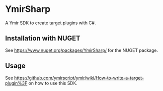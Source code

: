 # YmirSharp
A Ymir SDK to create target plugins with C#.

## Installation with NUGET
See https://www.nuget.org/packages/YmirSharp/ for the NUGET package.

## Usage
See https://github.com/ymirscript/ymir/wiki/How-to-write-a-target-plugin%3F on how to use this SDK.
